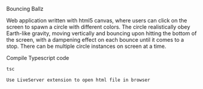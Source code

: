 Bouncing Ballz

Web application written with html5 canvas, where users can click on the screen to spawn a circle with different colors. The circle realistically obey Earth-like gravity, moving vertically and bouncing upon hitting the bottom of the screen, with a dampening effect on each bounce until it comes to a stop. There can be multiple circle instances on screen at a time.

Compile Typescript code

```bash
tsc

Use LiveServer extension to open html file in browser
